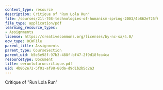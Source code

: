 ```yaml
---
content_type: resource
description: Critique of "Run Lola Run"
file: /courses/21l-708-technologies-of-humanism-spring-2003/4b862e725f01af9880dad9d1b2b5c2a3_swrunlolaruncritique.pdf
file_type: application/pdf
learning_resource_types:
- Assignments
license: https://creativecommons.org/licenses/by-nc-sa/4.0/
ocw_type: OCWFile
parent_title: Assignments
parent_type: CourseSection
parent_uid: b5e5e98f-97b3-488f-bf47-2f9d18fea4ca
resourcetype: Document
title: swrunlolaruncritique.pdf
uid: 4b862e72-5f01-af98-80da-d9d1b2b5c2a3
---
```

Critique of "Run Lola Run"